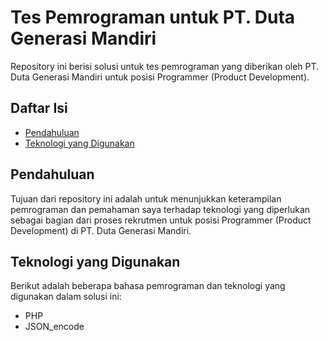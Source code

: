 # Tes Pemrograman untuk PT. Duta Generasi Mandiri

Repository ini berisi solusi untuk tes pemrograman yang diberikan oleh PT. Duta Generasi Mandiri untuk posisi Programmer (Product Development).

## Daftar Isi

- [Pendahuluan](#pendahuluan)
- [Teknologi yang Digunakan](#teknologi-yang-digunakan)

## Pendahuluan

Tujuan dari repository ini adalah untuk menunjukkan keterampilan pemrograman dan pemahaman saya terhadap teknologi yang diperlukan sebagai bagian dari proses rekrutmen untuk posisi Programmer (Product Development) di PT. Duta Generasi Mandiri.

## Teknologi yang Digunakan

Berikut adalah beberapa bahasa pemrograman dan teknologi yang digunakan dalam solusi ini:

- PHP
- JSON_encode
